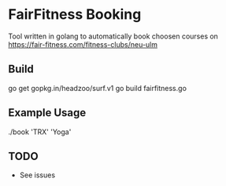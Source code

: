 # FairFitness Booking

Tool written in golang to automatically book choosen courses on https://fair-fitness.com/fitness-clubs/neu-ulm

## Build

go get gopkg.in/headzoo/surf.v1
go build fairfitness.go

## Example Usage

./book 'TRX' 'Yoga'

## TODO
- See issues
